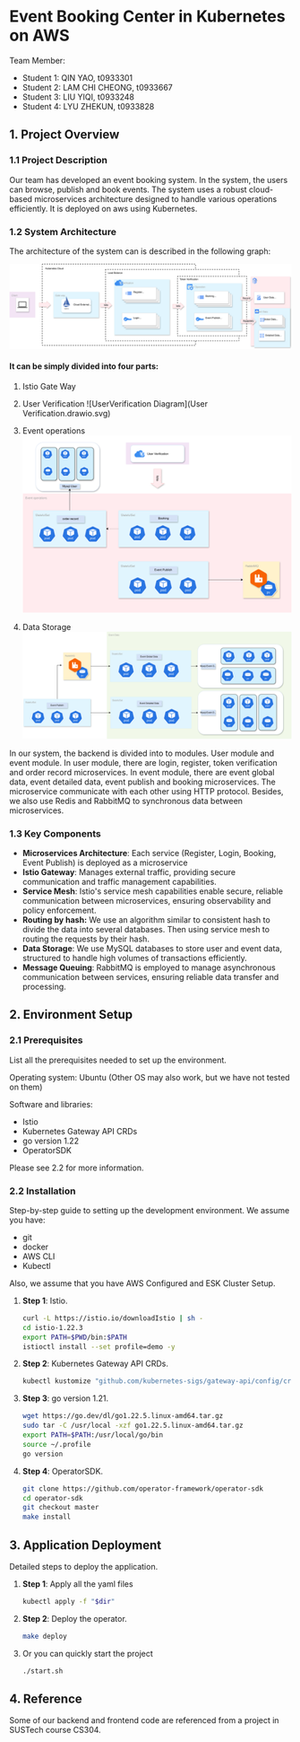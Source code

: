 # Event Booking Center in Kubernetes on AWS

Team Member:

- Student 1: QIN YAO, t0933301
- Student 2: LAM CHI CHEONG, t0933667
- Student 3: LIU YIQI, t0933248
- Student 4: LYU ZHEKUN, t0933828

## 1. Project Overview

### 1.1 Project Description

Our team has developed an event booking system. In the system, the users can browse, publish and book events. The system
uses a robust cloud-based microservices architecture designed to handle various operations efficiently. It is deployed
on aws using Kubernetes.

### 1.2 System Architecture

The architecture of the system can is described in the following graph:

![Architecture Diagram](总框架图.drawio.svg)

#### It can be simply divided into four parts:
1. Istio Gate Way
2. User Verification
   ![UserVerification Diagram](User Verification.drawio.svg)


3. Event operations
   ![EventOperation Diagram](EventOperation.drawio.svg)


4. Data Storage
   ![Data Diagram](Data.drawio.svg)

In our system, the backend is divided into to modules. User module and event module. In user module, there are login,
register, token verification and order record microservices. In event module, there are event global data, event
detailed data, event publish and booking microservices. The microservice communicate with each other using HTTP
protocol. Besides, we also use Redis and RabbitMQ to synchronous data between microservices.

### 1.3 Key Components
- **Microservices Architecture**: Each service (Register, Login, Booking, Event Publish) is deployed as a microservice
- **Istio Gateway**: Manages external traffic, providing secure communication and traffic management capabilities.
- **Service Mesh**: Istio's service mesh capabilities enable secure, reliable communication between microservices, ensuring observability and policy enforcement.
- **Routing by hash:** We use an algorithm similar to consistent hash to divide the data into several databases. Then
  using service mesh to routing the requests by their hash.
- **Data Storage**: We use MySQL databases to store user and event data, structured to handle high volumes of transactions efficiently.
- **Message Queuing**: RabbitMQ is employed to manage asynchronous communication between services, ensuring reliable data transfer and processing.

## 2. Environment Setup

### 2.1 Prerequisites
List all the prerequisites needed to set up the environment.

Operating system: Ubuntu (Other OS may also work, but we have not tested on them)

Software and libraries:

- Istio
- Kubernetes Gateway API CRDs
- go version 1.22
- OperatorSDK

Please see 2.2 for more information.

### 2.2 Installation
Step-by-step guide to setting up the development environment.
We assume you have:

- git
- docker
- AWS CLI
- Kubectl

Also, we assume that you have AWS Configured and ESK Cluster Setup.

1. **Step 1**: Istio.

    ```bash
    curl -L https://istio.io/downloadIstio | sh -
    cd istio-1.22.3
    export PATH=$PWD/bin:$PATH
    istioctl install --set profile=demo -y
    ```
2. **Step 2**: Kubernetes Gateway API CRDs.
   
    ```bash
    kubectl kustomize "github.com/kubernetes-sigs/gateway-api/config/crd?ref=v1.1.0" | kubectl apply -f -
    ```
3. **Step 3**: go version 1.21.
   
    ```bash
    wget https://go.dev/dl/go1.22.5.linux-amd64.tar.gz
    sudo tar -C /usr/local -xzf go1.22.5.linux-amd64.tar.gz
    export PATH=$PATH:/usr/local/go/bin
    source ~/.profile
    go version
    ```

4. **Step 4**: OperatorSDK.
   
    ```bash
    git clone https://github.com/operator-framework/operator-sdk
    cd operator-sdk
    git checkout master
    make install
    ```
## 3. Application Deployment

Detailed steps to deploy the application.

1. **Step 1**: Apply all the yaml files

    ```bash
    kubectl apply -f "$dir"
    ```
2. **Step 2**: Deploy the operator.
    ```bash
    make deploy
    ```
3. Or you can quickly start the project
    ```bash
    ./start.sh
    ```

## 4. Reference

Some of our backend and frontend code are referenced from a project in SUSTech course CS304.
